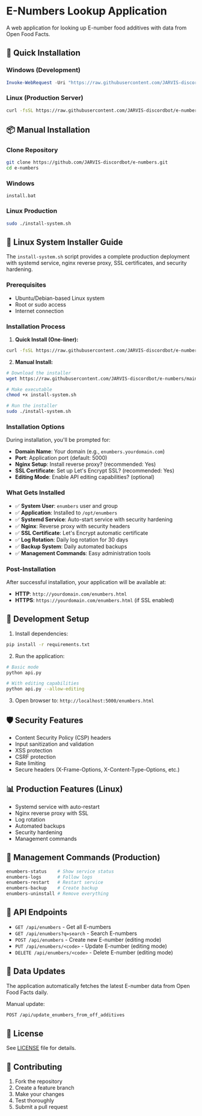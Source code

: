 # E-Numbers Lookup Application

A web application for looking up E-number food additives with data from Open Food Facts.

## 🚀 Quick Installation

### **Windows (Development)**
```powershell
Invoke-WebRequest -Uri "https://raw.githubusercontent.com/JARVIS-discordbot/e-numbers/main/install.bat" -OutFile "install.bat"; .\install.bat
```

### **Linux (Production Server)**
```bash
curl -fsSL https://raw.githubusercontent.com/JARVIS-discordbot/e-numbers/main/install-system.sh | sudo bash
```

## 📦 Manual Installation

### **Clone Repository**
```bash
git clone https://github.com/JARVIS-discordbot/e-numbers.git
cd e-numbers
```

### **Windows**
```batch
install.bat
```

### **Linux Production**
```bash
sudo ./install-system.sh
```

## 🐧 Linux System Installer Guide

The `install-system.sh` script provides a complete production deployment with systemd service, nginx reverse proxy, SSL certificates, and security hardening.

### **Prerequisites**
- Ubuntu/Debian-based Linux system
- Root or sudo access
- Internet connection

### **Installation Process**

1. **Quick Install (One-liner):**
```bash
curl -fsSL https://raw.githubusercontent.com/JARVIS-discordbot/e-numbers/main/install-system.sh | sudo bash
```

2. **Manual Install:**
```bash
# Download the installer
wget https://raw.githubusercontent.com/JARVIS-discordbot/e-numbers/main/install-system.sh

# Make executable
chmod +x install-system.sh

# Run the installer
sudo ./install-system.sh
```

### **Installation Options**

During installation, you'll be prompted for:

- **Domain Name**: Your domain (e.g., `enumbers.yourdomain.com`)
- **Port**: Application port (default: 5000)
- **Nginx Setup**: Install reverse proxy? (recommended: Yes)
- **SSL Certificate**: Set up Let's Encrypt SSL? (recommended: Yes)
- **Editing Mode**: Enable API editing capabilities? (optional)

### **What Gets Installed**

- ✅ **System User**: `enumbers` user and group
- ✅ **Application**: Installed to `/opt/enumbers`
- ✅ **Systemd Service**: Auto-start service with security hardening
- ✅ **Nginx**: Reverse proxy with security headers
- ✅ **SSL Certificate**: Let's Encrypt automatic certificate
- ✅ **Log Rotation**: Daily log rotation for 30 days
- ✅ **Backup System**: Daily automated backups
- ✅ **Management Commands**: Easy administration tools

### **Post-Installation**

After successful installation, your application will be available at:
- **HTTP**: `http://yourdomain.com/enumbers.html`
- **HTTPS**: `https://yourdomain.com/enumbers.html` (if SSL enabled)

## 🔧 Development Setup

1. Install dependencies:
```bash
pip install -r requirements.txt
```

2. Run the application:
```bash
# Basic mode
python api.py

# With editing capabilities
python api.py --allow-editing
```

3. Open browser to: `http://localhost:5000/enumbers.html`

## 🛡️ Security Features

- Content Security Policy (CSP) headers
- Input sanitization and validation
- XSS protection
- CSRF protection
- Rate limiting
- Secure headers (X-Frame-Options, X-Content-Type-Options, etc.)

## 📊 Production Features (Linux)

- Systemd service with auto-restart
- Nginx reverse proxy with SSL
- Log rotation
- Automated backups
- Security hardening
- Management commands

## 🎯 Management Commands (Production)

```bash
enumbers-status    # Show service status
enumbers-logs      # Follow logs
enumbers-restart   # Restart service
enumbers-backup    # Create backup
enumbers-uninstall # Remove everything
```

## 📝 API Endpoints

- `GET /api/enumbers` - Get all E-numbers
- `GET /api/enumbers?q=search` - Search E-numbers
- `POST /api/enumbers` - Create new E-number (editing mode)
- `PUT /api/enumbers/<code>` - Update E-number (editing mode)
- `DELETE /api/enumbers/<code>` - Delete E-number (editing mode)

## 🔄 Data Updates

The application automatically fetches the latest E-number data from Open Food Facts daily.

Manual update:
```bash
POST /api/update_enumbers_from_off_additives
```

## 📄 License

See [LICENSE](license) file for details.

## 🤝 Contributing

1. Fork the repository
2. Create a feature branch
3. Make your changes
4. Test thoroughly
5. Submit a pull request 
